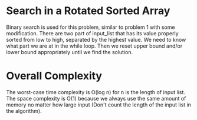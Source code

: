 # Search in a Rotated Sorted Array

Binary search is used for this problem, similar to problem 1 with some modification. There are two part of input_list that has its value properly sorted from low to high, separated by the highest value. We need to know what part we are at in the while loop. Then we reset upper bound and/or lower bound appropriately until we find the solution.

# Overall Complexity
The worst-case time complexity is O(log n) for n is the length of input list. The space complexity is O(1) because we always use the same amount of memory no matter how large input (Don't count the length of the input list in the algorithm).